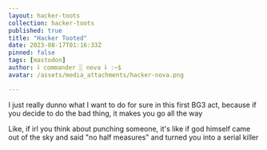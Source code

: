```yaml
---
layout: hacker-toots
collection: hacker-toots
published: true
title: "Hacker Tooted"
date: 2023-08-17T01:16:33Z
pinned: false
tags: [mastodon]
author: ⸸ commander ░ nova ⸸ :~$
avatar: /assets/media_attachments/hacker-nova.png

---
```


<p>I just really dunno what I want to do for sure in this first BG3 act, because if you decide to do the bad thing, it makes you go all the way</p><p>Like, if irl you think about punching someone, it&#39;s like if god himself came out of the sky and said &quot;no half measures&quot; and turned you into a serial killer</p>


